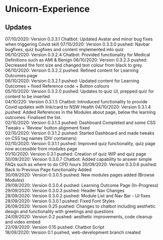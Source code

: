 # Unicorn-Experience  

## Updates
07/10/2020: Version 0.3.3.1 Chatbot: Updated Avatar and minor bug fixes when triggering Covid skill
07/10/2020: Version 0.3.3.0 pushed: Navbar bugfixes, quiz bugfixes and content implemented into quiz  
06/10/2020: Version 0.3.2.4 Chatbot: Provided functionality for Medical Definitions such as AMI & Benign
06/10/2020: Version 0.3.2.3 pushed: Decreased the font size and changed text colour from black to grey.   
06/10/2020: Version 0.3.2.2 pushed: Refined content for Learning Outcomes page  
06/10/2020: Version 0.3.2.1 pushed: Updated content for Learning Outcomes + fixed Reference code + Button colours  
05/10/2020: Version 0.3.2.0 pushed: Updates to quiz UI, prepped quiz for content to be inserted  
04/10/220: Version 0.3.1.5 Chatbot: Introduced functionality to provide Covid updates with link/card to NSW Health
04/10/2020: Version 0.3.1.4 pushed: Added References in the Modules about page, below the learning outcomes. Finalised the list.  
02/10/2020: Version 0.3.1.3 pushed: Dashboard Completed and some CSS Tweaks + 'Review' button alignment fixed  
02/10/2020: Version 0.3.1.2 pushed: Started Dashboard and made tweaks on CSS tag names (DIV containers)  
02/10/2020: Version 0.3.1.1 pushed: Improved quiz functionality, quiz page now accessible from modules page  
01/10/2020: Version 0.3.1 pushed: Creation of quiz WIP and quiz page  
30/09/2020: Version 0.3.0.7 Chatbot: Added capability to answer simple FAQs such as where to do CPD hours
30/09/2020: Version 0.3.0.6 pushed: Back to Previous Page functionality Added  
30/09/2020: Version 0.3.0.5 pushed: New modules pages added (Browse Modules)  
29/09/2020: Version 0.3.0.4 pushed: Learning Outcome Page (In-Progress)  
29/09/2020: Version 0.3.0.3 pushed: Header Nav Changes  
28/09/2020: Version 0.3.0.2 pushed: Module List and Nav Bar - UI fixes  
28/09/2020: Version 0.3.0.1 pushed: Fixed Font Styles  
26/09/2020: Version 0.25 pushed: Changes to chatbot including aesthetic design and functionality with greetings and questions  
24/09/2020: Version 0.2 pushed: aesthetic improvements, code cleanup and video embed  
22/09/2020: Version 0.15 pushed: Chatbot Script  
18/09/2020: Version 0.1 pushed, web-development branch created  
